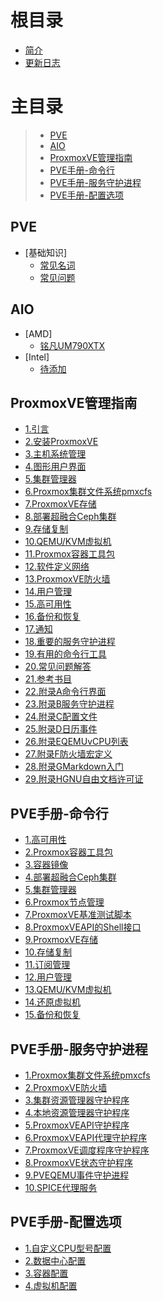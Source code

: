 # 根目录

- [简介](README.md)
- [更新日志](CHANGELOG.md)

# 主目录

> - [PVE](#pve)
> - [AIO](#aio)
> - [ProxmoxVE管理指南](#pve-admin-guide)
> - [PVE手册-命令行](#pve-Command-line-Interface)
> - [PVE手册-服务守护进程](#pve-Service-Daemons)
> - [PVE手册-配置选项](#pve-Configuration-Options)

## PVE <a id="pve"></a>

- [基础知识]
  - [常见名词](pve/changjianmingci.md)
  - [常见问题](pve/changjianwenti.md)
 
## AIO <a id="aio"></a>

- [AMD]
  - [铭凡UM790XTX](aio/amd/mingfanUM790XTX.md)
- [Intel]
  - [待添加](aio/intel/0.md)
 
## ProxmoxVE管理指南 <a id="pve-admin-guide"></a>

- [1.引言](doc/1.Introduction.html)
- [2.安装ProxmoxVE](doc/2.InstallingProxmoxVE.html)
- [3.主机系统管理](doc/3.HostSystemAdministration.html)
- [4.图形用户界面](doc/4.GraphicalUserInterface.html)
- [5.集群管理器](doc/5.ClusterManager.html)
- [6.Proxmox集群文件系统pmxcfs](doc/6.ProxmoxClusterFileSystem-pmxcfs.html)
- [7.ProxmoxVE存储](doc/7.ProxmoxVEStorage.html)
- [8.部署超融合Ceph集群](doc/8.DeployHyper-ConvergedCephCluster.html)
- [9.存储复制](doc/9.StorageReplication.html)
- [10.QEMU/KVM虚拟机](doc/10.QEMU:KVMVirtualMachines.html)
- [11.Proxmox容器工具包](doc/11.ProxmoxContainerToolkit.html)
- [12.软件定义网络](doc/12.Software-DefinedNetwork.html)
- [13.ProxmoxVE防火墙](doc/13.ProxmoxVEFirewall.html)
- [14.用户管理](doc/14.UserManagement.html)
- [15.高可用性](doc/15.HighAvailability.html)
- [16.备份和恢复](doc/16.BackupandRestore.html)
- [17.通知](doc/17.Notifications.html)
- [18.重要的服务守护进程](doc/18.ImportantServiceDaemons.html)
- [19.有用的命令行工具](doc/19.UsefulCommand-lineTools.html)
- [20.常见问题解答](doc/20.FrequentlyAskedQuestions.html)
- [21.参考书目](doc/21.Bibliography.html)
- [22.附录A命令行界面](doc/22.AppendixA-Command-lineInterface.html)
- [23.附录B服务守护进程](doc/23.AppendixB-ServiceDaemons.html)
- [24.附录C配置文件](doc/24.AppendixC-ConfigurationFiles.html)
- [25.附录D日历事件](doc/25.AppendixD-CalendarEvents.html)
- [26.附录EQEMUvCPU列表](doc/26.AppendixE-QEMUvCPUList.html)
- [27.附录F防火墙宏定义](doc/27.AppendixF-FirewallMacroDefinitions.html)
- [28.附录GMarkdown入门](doc/28.AppendixG-MarkdownPrimer.html)
- [29.附录HGNU自由文档许可证](doc/29.AppendixH-GNUFreeDocumentationLicense.html)

## PVE手册-命令行 <a id="pve-Command-line-Interface"></a>

- [1.高可用性](doc/ha-manager.1.html)
- [2.Proxmox容器工具包](doc/pct.1.html)
- [3.容器镜像](doc/pveam.1.html)
- [4.部署超融合Ceph集群](doc/pveceph.1.html)
- [5.集群管理器](doc/pvecm.1.html)
- [6.Proxmox节点管理](doc/pvenode.1.html)
- [7.ProxmoxVE基准测试脚本](doc/pveperf.1.html)
- [8.ProxmoxVEAPI的Shell接口](doc/pvesh.1.html)
- [9.ProxmoxVE存储](doc/pvesm.1.html)
- [10.存储复制](doc/pvesr.1.html)
- [11.订阅管理](doc/pvesubscription.1.html)
- [12.用户管理](doc/pveum.1.html)
- [13.QEMU/KVM虚拟机](doc/qm.1.html)
- [14.还原虚拟机](doc/qmrestore.1.html)
- [15.备份和恢复](doc/vzdump.1.html)

## PVE手册-服务守护进程 <a id="pve-Service-Daemons"></a>

- [1.Proxmox集群文件系统pmxcfs](doc/pmxcfs.8.html)
- [2.ProxmoxVE防火墙](doc/pve-firewall.8.html)
- [3.集群资源管理器守护程序](doc/pve-ha-crm.8.html)
- [4.本地资源管理器守护程序](doc/pve-ha-lrm.8.html)
- [5.ProxmoxVEAPI守护程序](doc/pvedaemon.8.html)
- [6.ProxmoxVEAPI代理守护程序](doc/pveproxy.8.html)
- [7.ProxmoxVE调度程序守护程序](doc/pvescheduler.8.html)
- [8.ProxmoxVE状态守护程序](doc/pvestatd.8.html)
- [9.PVEQEMU事件守护进程](doc/qmeventd.8.html)
- [10.SPICE代理服务](doc/spiceproxy.8.html)

## PVE手册-配置选项 <a id="pve-Configuration-Options"></a>

- [1.自定义CPU型号配置](doc/cpu-models.conf.5.html)
- [2.数据中心配置](doc/datacenter.cfg.5.html)
- [3.容器配置](doc/pct.conf.5.html)
- [4.虚拟机配置](doc/qm.conf.5.html)








